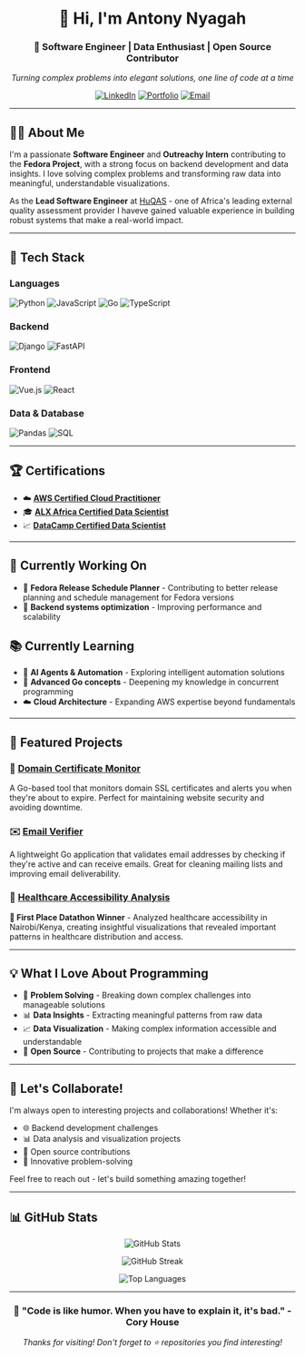 <div align="center">
  
# 👋 Hi, I'm Antony Nyagah

### 🚀 Software Engineer | Data Enthusiast | Open Source Contributor
*Turning complex problems into elegant solutions, one line of code at a time*

[![LinkedIn](https://img.shields.io/badge/LinkedIn-0077B5?style=for-the-badge&logo=linkedin&logoColor=white)](https://www.linkedin.com/in/antony-nyagah/)
[![Portfolio](https://img.shields.io/badge/Portfolio-FFD700?style=for-the-badge&logo=firefox&logoColor=black)](https://tony-nyagah.github.io)
[![Email](https://img.shields.io/badge/Email-D14836?style=for-the-badge&logo=gmail&logoColor=white)](mailto:tony.m.nyagah@gmail.com)

</div>

---

## 🧑‍💻 About Me

I'm a passionate **Software Engineer** and **Outreachy Intern** contributing to the **Fedora Project**, with a strong focus on backend development and data insights. I love solving complex problems and transforming raw data into meaningful, understandable visualizations.

As the **Lead Software Engineer** at [HuQAS](https://huqas.org/) - one of Africa's leading external quality assessment provider I haveve gained valuable experience in building robust systems that make a real-world impact.

---

## 🔧 Tech Stack

### Languages
![Python](https://img.shields.io/badge/Python-FFD43B?style=for-the-badge&logo=python&logoColor=black)
![JavaScript](https://img.shields.io/badge/JavaScript-F7DF1E?style=for-the-badge&logo=javascript&logoColor=black)
![Go](https://img.shields.io/badge/Go-00ADD8?style=for-the-badge&logo=go&logoColor=white)
![TypeScript](https://img.shields.io/badge/TypeScript-007ACC?style=for-the-badge&logo=typescript&logoColor=white)

### Backend
![Django](https://img.shields.io/badge/Django-092E20?style=for-the-badge&logo=django&logoColor=white)
![FastAPI](https://img.shields.io/badge/FastAPI-009688?style=for-the-badge&logo=fastapi&logoColor=white)

### Frontend
![Vue.js](https://img.shields.io/badge/Vue.js-4FC08D?style=for-the-badge&logo=vue.js&logoColor=white)
![React](https://img.shields.io/badge/React-20232A?style=for-the-badge&logo=react&logoColor=61DAFB)

### Data & Database
![Pandas](https://img.shields.io/badge/Pandas-150458?style=for-the-badge&logo=pandas&logoColor=white)
![SQL](https://img.shields.io/badge/SQL-CC2927?style=for-the-badge&logo=microsoft-sql-server&logoColor=white)

---

## 🏆 Certifications

* ☁️ **[AWS Certified Cloud Practitioner](https://www.credly.com/badges/9680beae-156a-4a7c-a5b6-1463f2134876)**
* 🎓 **[ALX Africa Certified Data Scientist](https://savanna.alxafrica.com/certificates/FmPCRYe89r)**
* 📈 **[DataCamp Certified Data Scientist](https://www.datacamp.com/certificate/DSA0011358609209)**  

---

## 🚧 Currently Working On

- 🐧 **Fedora Release Schedule Planner** - Contributing to better release planning and schedule management for Fedora versions
- 🔧 **Backend systems optimization** - Improving performance and scalability

## 📚 Currently Learning

- 🤖 **AI Agents & Automation** - Exploring intelligent automation solutions
- 🦀 **Advanced Go concepts** - Deepening my knowledge in concurrent programming
- ☁️ **Cloud Architecture** - Expanding AWS expertise beyond fundamentals

---

## 🎯 Featured Projects

### 🔐 [Domain Certificate Monitor](https://github.com/tony-nyagah/domain-monitor)
A Go-based tool that monitors domain SSL certificates and alerts you when they're about to expire. Perfect for maintaining website security and avoiding downtime.

### ✉️ [Email Verifier](https://github.com/tony-nyagah/simple-email-verifier)
A lightweight Go application that validates email addresses by checking if they're active and can receive emails. Great for cleaning mailing lists and improving email deliverability.

### 🏥 [Healthcare Accessibility Analysis](https://github.com/tony-nyagah/data-monday/tree/main/src/data_monday/healthcare-datathon)
**🥇 First Place Datathon Winner** - Analyzed healthcare accessibility in Nairobi/Kenya, creating insightful visualizations that revealed important patterns in healthcare distribution and access.

---

## 💡 What I Love About Programming

- 🧩 **Problem Solving** - Breaking down complex challenges into manageable solutions
- 📊 **Data Insights** - Extracting meaningful patterns from raw data
- 📈 **Data Visualization** - Making complex information accessible and understandable
- 🤝 **Open Source** - Contributing to projects that make a difference

---

## 🤝 Let's Collaborate!

I'm always open to interesting projects and collaborations! Whether it's:
- 🌐 Backend development challenges
- 📊 Data analysis and visualization projects  
- 🐧 Open source contributions
- 🚀 Innovative problem-solving

Feel free to reach out - let's build something amazing together!

---

## 📊 GitHub Stats

<div align="center">
  
![GitHub Stats](https://github-readme-stats.vercel.app/api?username=tony-nyagah&show_icons=true&theme=radical&bg_color=0d1117&title_color=FFD700&icon_color=FFD700&text_color=ffffff&border_color=FFD700)

![GitHub Streak](https://github-readme-streak-stats.herokuapp.com/?user=tony-nyagah&theme=radical&background=0d1117&stroke=FFD700&ring=FFD700&fire=FFD700&currStreakLabel=FFD700)

![Top Languages](https://github-readme-stats.vercel.app/api/top-langs/?username=tony-nyagah&layout=compact&theme=radical&bg_color=0d1117&title_color=FFD700&text_color=ffffff&border_color=FFD700)

</div>

---

<div align="center">
  
### 🌟 "Code is like humor. When you have to explain it, it's bad." - Cory House

*Thanks for visiting! Don't forget to ⭐ repositories you find interesting!*

</div>
